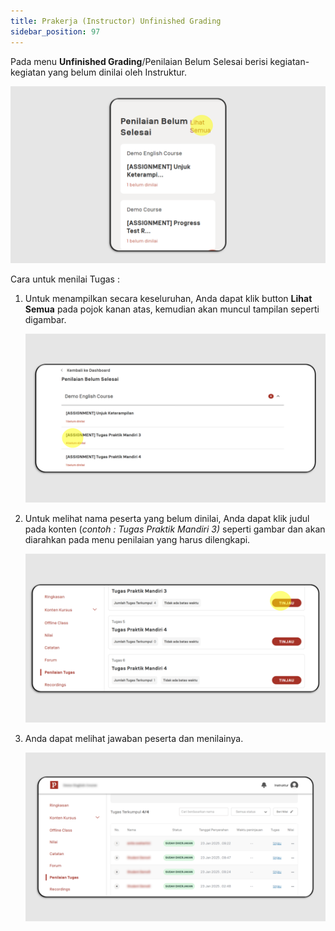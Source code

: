 ```yaml
---
title: Prakerja (Instructor) Unfinished Grading
sidebar_position: 97
---
```

Pada menu **Unfinished Grading**/Penilaian Belum Selesai berisi kegiatan-kegiatan yang belum dinilai oleh Instruktur.

![](/img/unfinish-indo-1.png)

Cara untuk menilai Tugas :

1. Untuk menampilkan secara keseluruhan, Anda dapat klik button **Lihat Semua** pada pojok kanan atas, kemudian akan muncul tampilan seperti digambar.

   ![](/img/unfinish-indo-2.png)
2. Untuk melihat nama peserta yang belum dinilai, Anda dapat klik judul pada konten (*contoh : Tugas Praktik Mandiri 3)* seperti gambar dan akan diarahkan pada menu penilaian yang harus dilengkapi.

   ![](/img/unfinish-indo-3.png)
3. Anda dapat melihat jawaban peserta dan menilainya.

   ![](/img/unfinish-indo-4.png)
